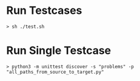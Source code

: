 # Run Testcases

`> sh ./test.sh`

# Run Single Testcase

`> python3 -m unittest discover -s "problems" -p "all_paths_from_source_to_target.py"`
